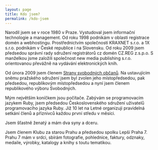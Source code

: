 ```yaml
---
layout: page
title: Kdo jsem?
permalink: /kdo-jsem
---
```


Narodil jsem se v roce 1980 v Praze. Vystudoval jsem informační technologie a management. Od roku 1998 podnikám v oblasti registrace domén a webhostingu. Prostřednictvím společností KRAXNET s.r.o. a 1X s.r.o. podnikám v České republice i na Slovensku. Od roku 2009 jsem předsedou správní rady sdružení registrátorů cz domén CZ.REG z.s.p.o. S manželkou jsme založili společnost new media publishing s.r.o. orientovanou převážně na vydávání elektronických knih.

Od února 2009 jsem členem <a href="http://www.svobodni.cz">Strany svobodných občanů</a>. Na ustavujícím sněmu pražského sdružení jsem byl zvolen jeho místopředsedou, pak předsedou, republikovým místopředsedou a nyní jsem členem republikového výboru Svobodných.

Mým největším koníčkem jsou počítače. Zabývám se programovacím jazykem Ruby, jsem předsedou Československého sdružení uživatelů programovacího jazyka Ruby. Již 10 let na Letné organizuji pravidelná setkání členů a příznivců každou první středu v měsíci.

Jsem šťastně ženatý a mám dva syny a dceru.

Jsem členem Klubu za starou Prahu a předsedou spolku Lepší Praha 7. Prahu 7 mám v srdci, sbírám fotografie, pohlednice, faktury, odznaky, medaile, výrobky, katalogy a knihy s toutu tematikou.
